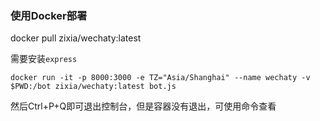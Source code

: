 ### 使用Docker部署
docker pull zixia/wechaty:latest

需要安装`express`

`docker run -it -p 8000:3000 -e TZ="Asia/Shanghai" --name wechaty -v $PWD:/bot zixia/wechaty:latest bot.js`

然后Ctrl+P+Q即可退出控制台，但是容器没有退出，可使用命令查看